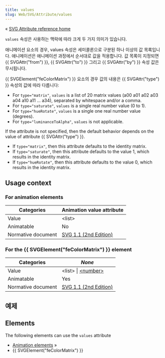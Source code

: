 ```yaml
---
title: values
slug: Web/SVG/Attribute/values
---
```

« [SVG Attribute reference home](/en/SVG/Attribute)

`values` 속성은 사용하는 맥락에 따라 크게 두 가지 의미가 있습니다.

애니메이션 요소의 경우, values 속성은 세미콜론으로 구분된 하나 이상의 값 목록입니다. 애니메이션은 애니메이션 과정에서 순서대로 값을 적용합니다. 값 목록이 지정되면 {{ SVGAttr("from") }}, {{ SVGAttr("to") }} 그리고 {{ SVGAttr("by") }} 속성 값은 무시됩니다.

{{ SVGElement("feColorMatrix") }} 요소의 경우 값의 내용은 {{ SVGAttr("type") }} 속성의 값에 따라 다릅니다:

- For `type="matrix"`, `values` is a list of 20 matrix values (a00 a01 a02 a03 a04 a10 a11 ... a34), separated by whitespace and/or a comma.
- For `type="saturate"`, `values` is a single real number value (0 to 1).
- For `type="hueRotate"`, `values` is a single one real number value (degrees).
- For `type="luminanceToAlpha"`, `values` is not applicable.

If the attribute is not specified, then the default behavior depends on the value of attribute {{ SVGAttr("type") }}.

- If `type="matrix"`, then this attribute defaults to the identity matrix.
- If `type="saturate"`, then this attribute defaults to the value 1, which results in the identity matrix.
- If `type="hueRotate"`, then this attribute defaults to the value 0, which results in the identity matrix.

## Usage context

### For animation elements

| Categories         | Animation value attribute                                                        |
| ------------------ | -------------------------------------------------------------------------------- |
| Value              | \<list>                                                                           |
| Animatable         | No                                                                               |
| Normative document | [SVG 1.1 (2nd Edition)](http://www.w3.org/TR/SVG11/animate.html#ValuesAttribute) |

### For the {{ SVGElement("feColorMatrix") }} element

| Categories         | _None_                                                                                        |
| ------------------ | --------------------------------------------------------------------------------------------- |
| Value              | \<list> \| [\<number>](/en/SVG/Content_type#Number)                 |
| Animatable         | Yes                                                                                           |
| Normative document | [SVG 1.1 (2nd Edition)](http://www.w3.org/TR/SVG11/filters.html#feColorMatrixValuesAttribute) |

## 예제

## Elements

The following elements can use the `values` attribute

- [Animation elements](/en/SVG/Element#Animation) »
- {{ SVGElement("feColorMatrix") }}
